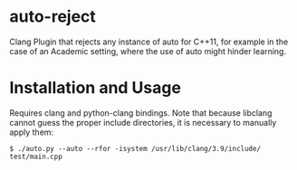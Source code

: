 # auto-reject
Clang Plugin that rejects any instance of auto for C++11, for example in the case of an
Academic setting, where the use of auto might hinder learning.

# Installation and Usage
Requires clang and python-clang bindings. Note that because libclang cannot guess the
proper include directories, it is necessary to manually apply them:

`$ ./auto.py --auto --rfor -isystem /usr/lib/clang/3.9/include/ test/main.cpp`
